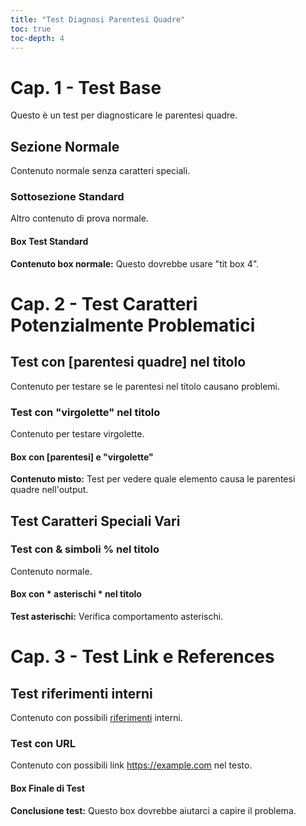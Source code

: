 ```yaml
---
title: "Test Diagnosi Parentesi Quadre"
toc: true
toc-depth: 4
---
```


# Cap. 1 - Test Base

Questo è un test per diagnosticare le parentesi quadre.

## Sezione Normale

Contenuto normale senza caratteri speciali.

### Sottosezione Standard

Altro contenuto di prova normale.

#### Box Test Standard

**Contenuto box normale:** Questo dovrebbe usare "tit box 4".

# Cap. 2 - Test Caratteri Potenzialmente Problematici

## Test con [parentesi quadre] nel titolo

Contenuto per testare se le parentesi nel titolo causano problemi.

### Test con "virgolette" nel titolo

Contenuto per testare virgolette.

#### Box con [parentesi] e "virgolette"

**Contenuto misto:** Test per vedere quale elemento causa le parentesi quadre nell'output.

## Test Caratteri Speciali Vari

### Test con & simboli % nel titolo

Contenuto normale.

#### Box con * asterischi * nel titolo

**Test asterischi:** Verifica comportamento asterischi.

# Cap. 3 - Test Link e References

## Test riferimenti interni

Contenuto con possibili [riferimenti](#sezione-normale) interni.

### Test con URL

Contenuto con possibili link https://example.com nel testo.

#### Box Finale di Test

**Conclusione test:** Questo box dovrebbe aiutarci a capire il problema.
